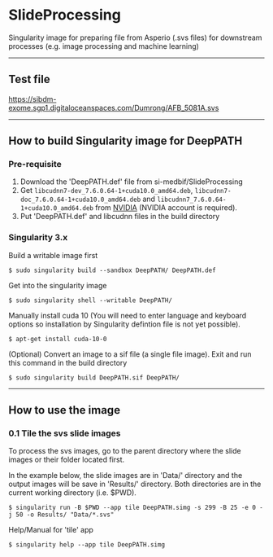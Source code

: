 # SlideProcessing
Singularity image for preparing file from Asperio (.svs files) for downstream processes (e.g. image processing and machine learning)

---
## Test file
https://sibdm-exome.sgp1.digitaloceanspaces.com/Dumrong/AFB_5081A.svs

---
## How to build Singularity image for DeepPATH

### Pre-requisite
1. Download the 'DeepPATH.def' file from si-medbif/SlideProcessing
2. Get `libcudnn7-dev_7.6.0.64-1+cuda10.0_amd64.deb`, `libcudnn7-doc_7.6.0.64-1+cuda10.0_amd64.deb` and `libcudnn7_7.6.0.64-1+cuda10.0_amd64.deb` from [NVIDIA](https://developer.nvidia.com/rdp/form/cudnn-download-survey) (NVIDIA account is required).
3. Put 'DeepPATH.def' and libcudnn files in the build directory

### Singularity 3.x
Build a writable image first
```shell
$ sudo singularity build --sandbox DeepPATH/ DeepPATH.def
```
Get into the singularity image 
```shell
$ sudo singularity shell --writable DeepPATH/
```
Manually install cuda 10 (You will need to enter language and keyboard options so installation by Singularity defintion file is not yet possible).
```shell
$ apt-get install cuda-10-0
```

(Optional) Convert an image to a sif file (a single file image). Exit and run this command in the build directory
```shell
$ sudo singularity build DeepPATH.sif DeepPATH/
```

---
## How to use the image

### 0.1 Tile the svs slide images

To process the svs images, go to the parent directory where the slide images or their folder located first. 

In the example below, the slide images are in 'Data/' directory and the output images will be save in 'Results/' directory. Both directories are in the current working directory (i.e. $PWD).

```shell
$ singularity run -B $PWD --app tile DeepPATH.simg -s 299 -B 25 -e 0 -j 50 -o Results/ "Data/*.svs"
```
Help/Manual for 'tile' app
```shell
$ singularity help --app tile DeepPATH.simg 
```
